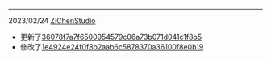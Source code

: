 
---

2023/02/24
[ZiChenStudio](https://github.com/ZiChenStudio)
- 更新了[36078f7a7f6500954579c06a73b071d041c1f8b5](https://github.com/ZiChenStudio/FriendLinkRepos/commit/36078f7a7f6500954579c06a73b071d041c1f8b5)
- 修改了[1e4924e24f0f8b2aab6c5878370a36100f8e0b19](https://github.com/ZiChenStudio/FriendLinkRepos/commit/1e4924e24f0f8b2aab6c5878370a36100f8e0b19)
